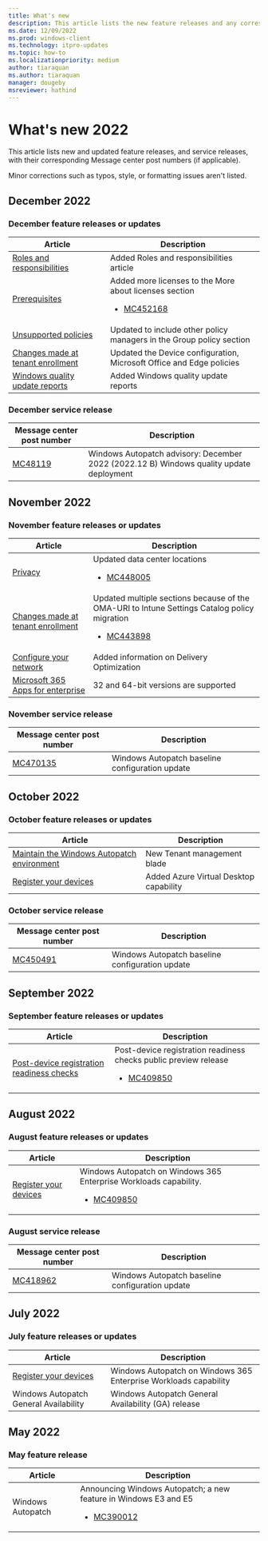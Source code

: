 ```yaml
---
title: What's new
description: This article lists the new feature releases and any corresponding Message center post numbers.
ms.date: 12/09/2022
ms.prod: windows-client
ms.technology: itpro-updates
ms.topic: how-to
ms.localizationpriority: medium
author: tiaraquan
ms.author: tiaraquan
manager: dougeby
msreviewer: hathind
---
```


# What's new 2022

This article lists new and updated feature releases, and service releases, with their corresponding Message center post numbers (if applicable).

Minor corrections such as typos, style, or formatting issues aren't listed.

## December 2022

### December feature releases or updates

| Article | Description |
| ----- | ----- |
| [Roles and responsibilities](../overview/windows-autopatch-roles-responsibilities.md) | Added Roles and responsibilities article |
| [Prerequisites](../prepare/windows-autopatch-prerequisites.md) | Added more licenses to the More about licenses section<ul><li>[MC452168](https://admin.microsoft.com/adminportal/home#/MessageCenter) |
| [Unsupported policies](../operate/windows-autopatch-wqu-unsupported-policies.md) | Updated to include other policy managers in the Group policy section |
| [Changes made at tenant enrollment](../references/windows-autopatch-changes-to-tenant.md) | Updated the Device configuration, Microsoft Office and Edge policies |
| [Windows quality update reports](../operate/windows-autopatch-wqu-reports-overview.md) | Added Windows quality update reports |

### December service release

| Message center post number | Description |
| ----- | ----- |
| [MC48119](https://admin.microsoft.com/adminportal/home#/MessageCenter) | Windows Autopatch advisory: December 2022 (2022.12 B) Windows quality update deployment |

## November 2022

### November feature releases or updates

| Article | Description |
| ----- | ----- |
| [Privacy](../references/windows-autopatch-privacy.md) | Updated data center locations<ul><li>[MC448005](https://admin.microsoft.com/adminportal/home#/MessageCenter) |
| [Changes made at tenant enrollment](../references/windows-autopatch-changes-to-tenant.md) | Updated multiple sections because of the OMA-URI to Intune Settings Catalog policy migration<ul><li>[MC443898](https://admin.microsoft.com/adminportal/home#/MessageCenter) |
| [Configure your network](../prepare/windows-autopatch-configure-network.md) | Added information on Delivery Optimization  |
| [Microsoft 365 Apps for enterprise](../operate/windows-autopatch-microsoft-365-apps-enterprise.md) | 32 and 64-bit versions are supported |

### November service release

| Message center post number | Description |
| ----- | ----- |
| [MC470135](https://admin.microsoft.com/adminportal/home#/MessageCenter) | Windows Autopatch baseline configuration update |

## October 2022

### October feature releases or updates

| Article | Description |
| ----- | ----- |
| [Maintain the Windows Autopatch environment](../operate/windows-autopatch-maintain-environment.md) | New Tenant management blade |
| [Register your devices](../deploy/windows-autopatch-register-devices.md) | Added Azure Virtual Desktop capability |

### October service release

| Message center post number | Description |
| ----- | ----- |
| [MC450491](https://admin.microsoft.com/adminportal/home#/MessageCenter) | Windows Autopatch baseline configuration update |

## September 2022

### September feature releases or updates

| Article | Description |
| ----- | ----- |
| [Post-device registration readiness checks](../deploy/windows-autopatch-post-reg-readiness-checks.md) | Post-device registration readiness checks public preview release<ul><li>[MC409850](https://admin.microsoft.com/adminportal/home#/MessageCenter) |

## August 2022

### August feature releases or updates

| Article | Description |
| ----- | ----- |
| [Register your devices](../deploy/windows-autopatch-register-devices.md) | Windows Autopatch on Windows 365 Enterprise Workloads capability.<ul><li>[MC409850](https://admin.microsoft.com/adminportal/home#/MessageCenter)</li></ul> |

### August service release

| Message center post number | Description |
| ----- | ----- |
| [MC418962](https://admin.microsoft.com/adminportal/home#/MessageCenter) | Windows Autopatch baseline configuration update |

## July 2022

### July feature releases or updates

| Article | Description |
| ----- | ----- |
| [Register your devices](../deploy/windows-autopatch-register-devices.md) | Windows Autopatch on Windows 365 Enterprise Workloads capability |
| Windows Autopatch General Availability | Windows Autopatch General Availability (GA) release |

## May 2022

### May feature release

| Article | Description |
| ----- | ----- |
| Windows Autopatch | Announcing Windows Autopatch; a new feature in Windows E3 and E5 <ul><li>[MC390012](https://admin.microsoft.com/adminportal/home#/MessageCenter)</li></ul> |
